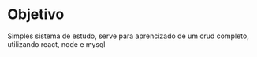 # Objetivo
Simples sistema de estudo, serve para aprencizado de um crud completo, utilizando react, node e mysql
